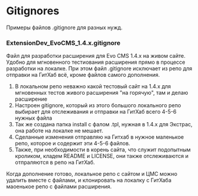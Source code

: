 # Gitignores
 
Примеры файлов .gitignore для разных нужд.

### ExtensionDev_EvoCMS_1.4.x.gitignore

Файл для разработки расширения для Evo CMS 1.4.x на живом сайте. Удобно для мгновенного тестиования расширения прямо в процессе разработки на локалке. При этом файл .gitignore исключает из репо для отправки на ГитХаб всё, кроме файлов самого дополнения.

1. В локальном репо неважно какой тестовый сайт на 1.4.х для мгновенных тестов живого расширения "на горячую", там и делаю расширение
2. Настроен gitignore, который из этого большого локального репо выбирает для отслеживания и отправки на ГитХаб всего 4-5-6 нужных файла
3. Так же создана папка install с фалом .tpl, нужная в 1.4.х для Экстрас, она работе на локалке не мешает.
4. Сделанные изменения отправляю на Гитхаб в нужное маленькое репо, которое и содержит эти 4-5-6 файлов.
5. Также, при необходимости в корень сайта, что служит подопытным кроликом, кладем README и LICENSE, они также отслеживаются и отпраляются в репо на ГитХаб.

Когда дополнение готово, локальное репо с сайтом и ЦМС можно удалить вместе с файлами, и клонировать на локалку с ГитХаба маоенькое репо с файлами расширения.
